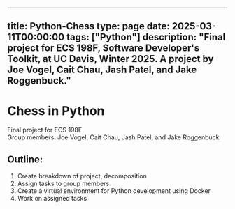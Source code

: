 
---
title: Python-Chess
type: page
date: 2025-03-11T00:00:00
tags: ["Python"]
description: "Final project for ECS 198F, Software Developer's Toolkit, at UC Davis, Winter 2025. A project by Joe Vogel, Cait Chau, Jash Patel, and Jake Roggenbuck."
---


# Chess in Python
Final project for ECS 198F  
Group members: Joe Vogel, Cait Chau, Jash Patel, and Jake Roggenbuck

## Outline:
1. Create breakdown of project, decomposition  
2. Assign tasks to group members  
3. Create a virtual environment for Python development using Docker  
4. Work on assigned tasks  

